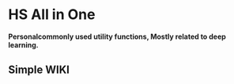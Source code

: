
# HS All in One

**Personalcommonly used utility functions, Mostly related to deep learning.**


## Simple WIKI

